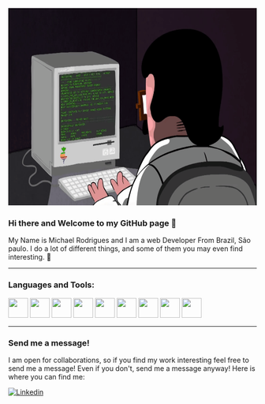 
<img src="/banner LinkedIn.gif" alt="banner" width="1200" height="400"/>



### Hi there and Welcome to my GitHub page 👋

My Name is Michael Rodrigues and I am a web Developer From Brazil, São paulo.  I do a lot of different things, and some of them you may even find interesting. 🤞

---

###  Languages and Tools:

<div dir="auto">
 <a target="_blank" rel="noopener noreferrer nofollow" href="https://cdn.jsdelivr.net/gh/devicons/devicon/icons/html5/html5-original.svg"><img src="https://cdn.jsdelivr.net/gh/devicons/devicon/icons/html5/html5-original.svg" width="40" height="40"></a>  
 <a target="_blank" rel="noopener noreferrer nofollow" href="https://cdn.jsdelivr.net/gh/devicons/devicon/icons/css3/css3-original.svg"><img src="https://cdn.jsdelivr.net/gh/devicons/devicon/icons/css3/css3-original.svg" width="40" height="40"></a> 
 <a target="_blank" rel="noopener noreferrer nofollow" href="https://cdn.jsdelivr.net/gh/devicons/devicon/icons/javascript/javascript-original.svg"><img src="https://cdn.jsdelivr.net/gh/devicons/devicon/icons/javascript/javascript-original.svg" width="40" height="40"></a>
 <a target="_blank" rel="noopener noreferrer nofollow" href="https://cdn.jsdelivr.net/gh/devicons/devicon/icons/typescript/typescript-original.svg"><img src="https://cdn.jsdelivr.net/gh/devicons/devicon/icons/typescript/typescript-original.svg" width="40" height="40"></a>
 <a target="_blank" rel="noopener noreferrer nofollow" href="https://cdn.jsdelivr.net/gh/devicons/devicon/icons/nodejs/nodejs-original.svg"><img src="https://cdn.jsdelivr.net/gh/devicons/devicon/icons/nodejs/nodejs-original.svg" width="40" height="40"></a>
 <a target="_blank" rel="noopener noreferrer nofollow" href="https://cdn.jsdelivr.net/gh/devicons/devicon/icons/react/react-original.svg"><img src="https://cdn.jsdelivr.net/gh/devicons/devicon/icons/react/react-original.svg" width="40" height="40"></a>
 <a target="_blank" rel="noopener noreferrer nofollow" href="https://cdn.jsdelivr.net/gh/devicons/devicon/icons/mongodb/mongodb-original.svg"><img src="https://cdn.jsdelivr.net/gh/devicons/devicon/icons/mongodb/mongodb-original.svg" width="40" height="40"></a>
 <a target="_blank" rel="noopener noreferrer nofollow" href="https://cdn.jsdelivr.net/gh/devicons/devicon/icons/git/git-original.svg"><img src="https://cdn.jsdelivr.net/gh/devicons/devicon/icons/git/git-original.svg" width="40" height="40"></a>  
 <a target="_blank" rel="noopener noreferrer nofollow" href="https://cdn.jsdelivr.net/gh/devicons/devicon/icons/vscode/vscode-original.svg"><img src="https://cdn.jsdelivr.net/gh/devicons/devicon/icons/vscode/vscode-original.svg" width="40" height="40"></a>
</div>


---

### Send me a message!

I am open for collaborations, so if you find my work interesting feel free to send me a message! Even if you don't, send me a message anyway! Here is where you can find me:

<p>
<a href="https://www.linkedin.com/in/michael-rodrigues12/">
  <img
    alt="Linkedin"
    src="https://img.shields.io/badge/linkedin-0077B5?logo=linkedin&logoColor=white&style=for-the-badge"
  />
</a>
</p>


<!-- ### GitHub Stats -->

<!-- <p>
<img align="center" src="https://github-readme-stats.vercel.app/api?username=YesMarsh&show_1cons=true&theme=radical" />
<img
  align="center" src="https://github-readme-stats.vercel.app/api/top-langs/?username=YesMarsh&hide=hml&layout=compact&title_color=AD058F&bg_color=0C2233&text_color=D6D6D6" 
/>
</p> --> 
 
     

